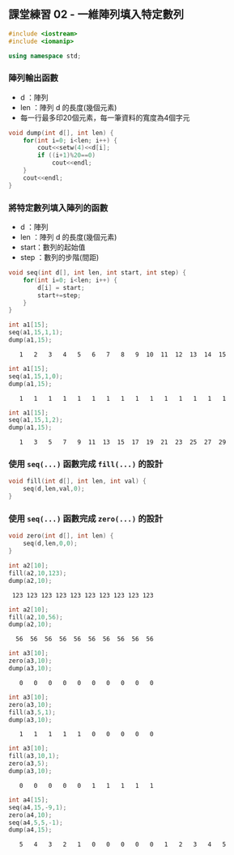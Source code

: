 ## 課堂練習 02 - 一維陣列填入特定數列


```c++
#include <iostream>
#include <iomanip>

using namespace std;
```

### 陣列輸出函數
- d   ：陣列
- len ：陣列 d 的長度(幾個元素)
- 每一行最多印20個元素，每一筆資料的寬度為4個字元


```c++
void dump(int d[], int len) {
    for(int i=0; i<len; i++) {
        cout<<setw(4)<<d[i];
        if ((i+1)%20==0)
            cout<<endl;
    }
    cout<<endl;
}
```

### 將特定數列填入陣列的函數
- d    ：陣列
- len  ：陣列 d 的長度(幾個元素)
- start：數列的起始值
- step ：數列的步階(間距)


```c++
void seq(int d[], int len, int start, int step) {
    for(int i=0; i<len; i++) {
        d[i] = start;
        start+=step;
    }
}
```


```c++
int a1[15];
seq(a1,15,1,1);
dump(a1,15);
```

       1   2   3   4   5   6   7   8   9  10  11  12  13  14  15



```c++
int a1[15];
seq(a1,15,1,0);
dump(a1,15);
```

       1   1   1   1   1   1   1   1   1   1   1   1   1   1   1



```c++
int a1[15];
seq(a1,15,1,2);
dump(a1,15);
```

       1   3   5   7   9  11  13  15  17  19  21  23  25  27  29


### 使用 `seq(...)` 函數完成 `fill(...)` 的設計


```c++
void fill(int d[], int len, int val) {
    seq(d,len,val,0);    
}
```

### 使用 `seq(...)` 函數完成 `zero(...)` 的設計


```c++
void zero(int d[], int len) {
    seq(d,len,0,0);    
}
```


```c++
int a2[10];
fill(a2,10,123);
dump(a2,10);
```

     123 123 123 123 123 123 123 123 123 123



```c++
int a2[10];
fill(a2,10,56);
dump(a2,10);
```

      56  56  56  56  56  56  56  56  56  56



```c++
int a3[10];
zero(a3,10);
dump(a3,10);
```

       0   0   0   0   0   0   0   0   0   0



```c++
int a3[10];
zero(a3,10);
fill(a3,5,1);
dump(a3,10);
```

       1   1   1   1   1   0   0   0   0   0



```c++
int a3[10];
fill(a3,10,1);
zero(a3,5);
dump(a3,10);
```

       0   0   0   0   0   1   1   1   1   1



```c++
int a4[15];
seq(a4,15,-9,1);
zero(a4,10);
seq(a4,5,5,-1);
dump(a4,15);
```

       5   4   3   2   1   0   0   0   0   0   1   2   3   4   5

